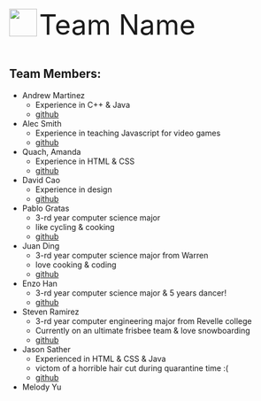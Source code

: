 <div>
    <img style="vertical-align: text-bottom;" src="https://octodex.github.com/images/minion.png" width="50" height="50"/>
    <span style="font-size:50px">Team Name</span>
</div><br>

## Team Members:
- Andrew Martinez 
  - Experience in C++ & Java
  - [github](https://github.com/anm004)
- Alec Smith
  -  Experience in teaching Javascript for video games
  - [github](https://github.com/SoloChristo)  
- Quach, Amanda
  - Experience in HTML & CSS
  - [github](https://github.com/amquach00)  
- David Cao 
  - Experience in design
  - [github](https://github.com/dcao) 
- Pablo Gratas
  - 3-rd year computer science major 
  - like cycling & cooking
  - [github](https://github.com/PabloGratas) 
- Juan Ding
  - 3-rd year computer science major from Warren
  - love cooking & coding
  - [github](https://github.com/dingjuan)
- Enzo Han
  - 3-rd year computer science major & 5 years dancer!
  - [github](https://github.com/enzohnnn)
- Steven Ramirez
  - 3-rd year computer engineering major from Revelle college  
  - Currently on an ultimate frisbee team & love snowboarding
  - [github](https://github.com/sjramirez)  
- Jason Sather
  - Experienced in HTML & CSS & Java
  - victom of a horrible hair cut during quarantine time :(
  - [github](https://github.com/JasonSatherr)
- Melody Yu
